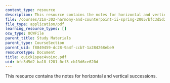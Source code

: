```yaml
---
content_type: resource
description: This resource contains the notes for horizontal and vertical successions.
file: /courses/21m-302-harmony-and-counterpoint-ii-spring-2005/bfc3d5d2ba18f2810cf3cb13d6ce620d_quick1spec4voinc.pdf
file_type: application/pdf
learning_resource_types: []
ocw_type: OCWFile
parent_title: Study Materials
parent_type: CourseSection
parent_uid: f8849459-dc28-9a4f-ccb7-1a284268ebe9
resourcetype: Document
title: quick1spec4voinc.pdf
uid: bfc3d5d2-ba18-f281-0cf3-cb13d6ce620d
---
```

This resource contains the notes for horizontal and vertical successions.


